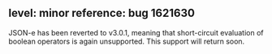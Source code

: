 level: minor
reference: bug 1621630
---
JSON-e has been reverted to v3.0.1, meaning that short-circuit evaluation of boolean operators is again unsupported.  This support will return soon.
